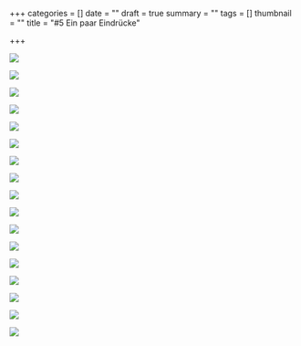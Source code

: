 +++
categories = []
date = ""
draft = true
summary = ""
tags = []
thumbnail = ""
title = "#5 Ein paar Eindrücke"

+++

![](https://yoma-hebammen.ch/upload/2021/05/df813005-e9ce-452e-99cd-dc70724de2a9.jpeg)

![](https://yoma-hebammen.ch/upload/2021/05/16fab3a5-66bc-42b5-af93-a3bb65bbcd2d.jpeg)

![](https://yoma-hebammen.ch/upload/2021/05/68a49384-1048-443f-9eab-c25ea5d0c6a0.jpeg)

![](https://yoma-hebammen.ch/upload/2021/05/25a0f27f-2795-4e63-afe1-467c47edf0ae.jpeg)

![](https://yoma-hebammen.ch/upload/2021/05/69219ee7-4143-4fd9-bcb3-e5c8d20eb9af.jpeg)

![](https://yoma-hebammen.ch/upload/2021/05/74c21071-96cc-4f4e-84ce-f474fe7db56f.jpeg)

![](https://yoma-hebammen.ch/upload/2021/05/f2618378-1f84-4d6d-b6b0-15b74bfad759.jpeg)

![](https://yoma-hebammen.ch/upload/2021/05/8b8d0522-c8b2-43ed-8635-fafae7a38524.jpeg)

![](https://yoma-hebammen.ch/upload/2021/05/a64e88eb-990b-46cb-ba64-5430c47a5847.jpeg)

![](https://yoma-hebammen.ch/upload/2021/05/ddeb65f6-0abb-4270-897c-b5f34597af7b.jpeg)

![](https://yoma-hebammen.ch/upload/2021/05/47027986-afe5-4d67-a80c-404090248bcb.jpeg)

![](https://yoma-hebammen.ch/upload/2021/05/f71856dd-d804-4bfe-bf5b-0865293429e5.jpeg)

![](https://yoma-hebammen.ch/upload/2021/05/e182e089-4fae-4ef3-a34d-c7832268582e.jpeg)

![](https://yoma-hebammen.ch/upload/2021/05/d56ae6e6-2f82-420d-b3dc-02b1dce27a49.jpeg)

![](https://yoma-hebammen.ch/upload/2021/05/c2cf8eb8-175b-4ce3-b32d-ef917a936f84.jpeg)

![](https://yoma-hebammen.ch/upload/2021/05/6fa81510-1d9f-467b-b6ae-45bef4d5b40e.jpeg)

![](https://yoma-hebammen.ch/upload/2021/05/7ac8e31a-8660-4a4b-a2c9-cf15d425a0f4.jpeg)